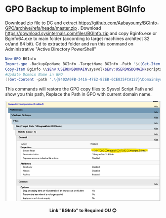 # GPO Backup to implement BGInfo

Download zip file to DC and extract https://github.com/Aabayoumy/BGInfo-GPO/archive/refs/heads/master.zip .
Download https://download.sysinternals.com/files/BGInfo.zip and copy Bginfo.exe or Bginfo64.exe to main folder (according to target machines architect 32 or/and 64 bit).
Cd to extracted folder and run this command on Administrative "Active Directory PowerShell"

```powershell
New-GPO BGInfo
Import-gpo -BackupGpoName BGInfo -TargetName BGInfo -Path "$((Get-Item .).FullName)"
Copy-Item Bginfo \\$Env:USERDNSDOMAIN\sysvol\$Env:USERDNSDOMAIN\scripts\ -force -Recurse
#Update Domain Name in GPO
((Get-Content -path '.\{8402A0FB-3416-47E2-82EB-6CE835FCA127}\DomainSysvol\GPO\Machine\Preferences\Files\Files.xml' -Raw) -replace "CONTOSO.COM", $Env:USERDNSDOMAIN) | Set-Content -Path '.\{8402A0FB-3416-47E2-82EB-6CE835FCA127}\DomainSysvol\GPO\Machine\Preferences\Files\Files.xml'
```

This commands will restore the GPO copy files to Sysvol Script Path and show you this path, Replace the Path in GPO with current domain name.

![FolderSource](FolderSource.png)

<h4 align="center">Link "BGInfo" to Required OU 😊</h4>

